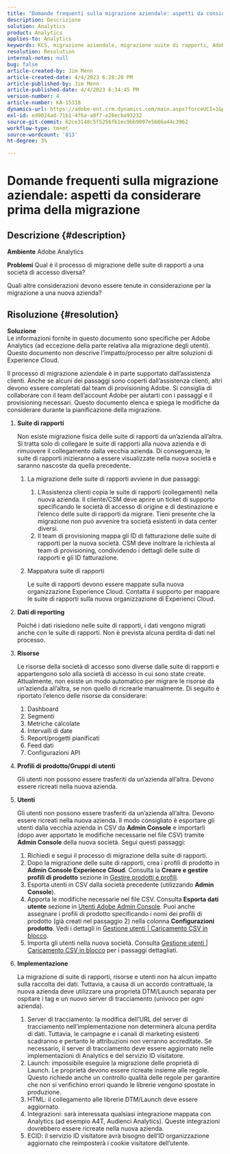 ```yaml
---
title: "Domande frequenti sulla migrazione aziendale: aspetti da considerare prima della migrazione"
description: Descrizione
solution: Analytics
product: Analytics
applies-to: Analytics
keywords: KCS, migrazione aziendale, migrazione suite di rapporti, Adobe Analytics, Admin Console, FAQ, nuova società, provisioning, CSM, team dell’account Adobe, FAQ
resolution: Resolution
internal-notes: null
bug: false
article-created-by: Jim Menn
article-created-date: 4/4/2023 6:28:20 PM
article-published-by: Jim Menn
article-published-date: 4/4/2023 6:34:45 PM
version-number: 4
article-number: KA-15318
dynamics-url: https://adobe-ent.crm.dynamics.com/main.aspx?forceUCI=1&pagetype=entityrecord&etn=knowledgearticle&id=537db277-16d3-ed11-a7c7-6045bd006b4b
exl-id: ed9024ad-71b1-4f6a-a8f7-e28ecba93232
source-git-commit: 62ce3148c5f5256fb1ec9bb9097e5686a44c3962
workflow-type: tm+mt
source-wordcount: '813'
ht-degree: 3%

---
```


# Domande frequenti sulla migrazione aziendale: aspetti da considerare prima della migrazione

## Descrizione {#description}


<b>Ambiente</b>
Adobe Analytics

<b>Problemi</b>
Qual è il processo di migrazione delle suite di rapporti a una società di accesso diversa?

Quali altre considerazioni devono essere tenute in considerazione per la migrazione a una nuova azienda?


## Risoluzione {#resolution}


<b>Soluzione</b>
<br>Le informazioni fornite in questo documento sono specifiche per Adobe Analytics (ad eccezione della parte relativa alla migrazione degli utenti). Questo documento non descrive l’impatto/processo per altre soluzioni di Experience Cloud.<br>




Il processo di migrazione aziendale è in parte supportato dall’assistenza clienti. Anche se alcuni dei passaggi sono coperti dall’assistenza clienti, altri devono essere completati dal team di provisioning Adobe. Si consiglia di collaborare con il team dell’account Adobe per aiutarti con i passaggi e il provisioning necessari. Questo documento elenca e spiega le modifiche da considerare durante la pianificazione della migrazione.

1. <b>Suite di rapporti</b>

   Non esiste migrazione fisica delle suite di rapporti da un’azienda all’altra. Si tratta solo di collegare le suite di rapporti alla nuova azienda e di rimuovere il collegamento dalla vecchia azienda. Di conseguenza, le suite di rapporti inizieranno a essere visualizzate nella nuova società e saranno nascoste da quella precedente.

   1. La migrazione delle suite di rapporti avviene in due passaggi:
      1. L’Assistenza clienti copia le suite di rapporti (collegamenti) nella nuova azienda. Il cliente/CSM deve aprire un ticket di supporto specificando le società di accesso di origine e di destinazione e l’elenco delle suite di rapporti da migrare. Tieni presente che la migrazione non può avvenire tra società esistenti in data center diversi.
      2. Il team di provisioning mappa gli ID di fatturazione delle suite di rapporti per la nuova società. CSM deve inoltrare la richiesta al team di provisioning, condividendo i dettagli delle suite di rapporti e gli ID fatturazione.
   2. Mappatura suite di rapporti

      Le suite di rapporti devono essere mappate sulla nuova organizzazione Experience Cloud. Contatta il supporto per mappare le suite di rapporti sulla nuova organizzazione di Experienci Cloud.
2. <b>Dati di reporting</b>

   Poiché i dati risiedono nelle suite di rapporti, i dati vengono migrati anche con le suite di rapporti. Non è prevista alcuna perdita di dati nel processo.
3. <b>Risorse</b>

   Le risorse della società di accesso sono diverse dalle suite di rapporti e appartengono solo alla società di accesso in cui sono state create. Attualmente, non esiste un modo automatico per migrare le risorse da un’azienda all’altra, se non quello di ricrearle manualmente. Di seguito è riportato l’elenco delle risorse da considerare:

   1. Dashboard
   2. Segmenti
   3. Metriche calcolate 
   4. Intervalli di date
   5. Report/progetti pianificati
   6. Feed dati
   7. Configurazioni API
4. <b>Profili di prodotto/Gruppi di utenti</b>

   Gli utenti non possono essere trasferiti da un’azienda all’altra. Devono essere ricreati nella nuova azienda.
5. <b>Utenti</b>

   Gli utenti non possono essere trasferiti da un’azienda all’altra. Devono essere ricreati nella nuova azienda. Il modo consigliato è esportare gli utenti dalla vecchia azienda in CSV da <b>Admin Console</b> e importarli (dopo aver apportato le modifiche necessarie nel file CSV) tramite <b>Admin Console</b> della nuova società. Segui questi passaggi:

   1. Richiedi e segui il processo di migrazione della suite di rapporti.
   2. Dopo la migrazione delle suite di rapporti, crea i profili di prodotto in <b>Admin Console Experience Cloud</b>. Consulta la <b>Creare e gestire profili di prodotto</b> sezione in [Gestire prodotti e profili](https://helpx.adobe.com/in/enterprise/using/manage-products-and-profiles.html).
   3. Esporta utenti in CSV dalla società precedente (utilizzando <b>Admin Console</b>).
   4. Apporta le modifiche necessarie nel file CSV. Consulta <b>Esporta dati utente</b> sezione in [Utenti Adobe Admin Console](https://helpx.adobe.com/in/enterprise/using/users.html). Puoi anche assegnare i profili di prodotto specificando i nomi dei profili di prodotto (già creati nel passaggio 2) nella colonna <b>Configurazioni prodotto</b>. Vedi i dettagli in [Gestione utenti | Caricamento CSV in blocco](https://helpx.adobe.com/in/enterprise/using/bulk-upload-users.html).
   5. Importa gli utenti nella nuova società. Consulta [Gestione utenti | Caricamento CSV in blocco](https://helpx.adobe.com/in/enterprise/using/bulk-upload-users.html) per i passaggi dettagliati.
6. <b>Implementazione</b>

   La migrazione di suite di rapporti, risorse e utenti non ha alcun impatto sulla raccolta dei dati. Tuttavia, a causa di un accordo contrattuale, la nuova azienda deve utilizzare una proprietà DTM/Launch separata per ospitare i tag e un nuovo server di tracciamento (univoco per ogni azienda).

   1. Server di tracciamento: la modifica dell’URL del server di tracciamento nell’implementazione non determinerà alcuna perdita di dati. Tuttavia, le campagne e i canali di marketing esistenti scadranno e pertanto le attribuzioni non verranno accreditate. Se necessario, il server di tracciamento deve essere aggiornato nelle implementazioni di Analytics e del servizio ID visitatore.
   2. Launch: impossibile eseguire la migrazione delle proprietà di Launch. Le proprietà devono essere ricreate insieme alle regole. Questo richiede anche un controllo qualità delle regole per garantire che non si verifichino errori quando le librerie vengono spostate in produzione.
   3. HTML: il collegamento alle librerie DTM/Launch deve essere aggiornato.
   4. Integrazioni: sarà interessata qualsiasi integrazione mappata con Analytics (ad esempio A4T, Audienci Analytics). Queste integrazioni dovrebbero essere ricreate nella nuova azienda.
   5. ECID: il servizio ID visitatore avrà bisogno dell’ID organizzazione aggiornato che reimposterà i cookie visitatore dell’utente.
